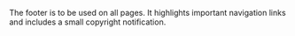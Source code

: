 The footer is to be used on all pages. It highlights important navigation links and includes a small copyright notification.
